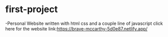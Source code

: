 # first-project
-Personal Website written with html css and a couple line of javascript
click here for the website link:https://brave-mccarthy-5d0e87.netlify.app/



